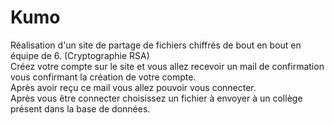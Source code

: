 # Kumo
Réalisation d'un site de partage de fichiers chiffrés de bout en bout en équipe de 6. (Cryptographie RSA) <br>
Créez votre compte sur le site et vous allez recevoir un mail de confirmation vous confirmant la création de votre compte.<br>
Après avoir reçu ce mail vous allez pouvoir vous connecter.<br>
Après vous être connecter choisissez un fichier à envoyer à un collège présent dans la base de données.<br>
